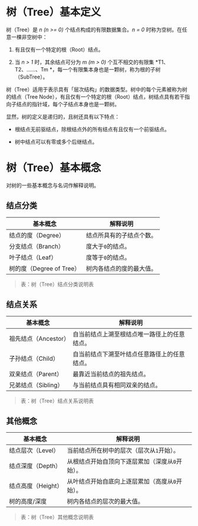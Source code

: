 # 树（Tree）基本定义

树（Tree）是 *n (n >= 0)* 个结点构成的有限数据集合。*n = 0* 时称为空树。在任意一棵非空树中：

1. 有且仅有一个特定的根（Root）结点。

2. 当 *n > 1* 时，其余结点可分为 *m (m > 0)* 个互不相交的有限集 *T1、T2、......、Tm *，每一个有限集本身也是一颗树，称为根的子树（SubTree）。

树（Tree）适用于表示具有「层次结构」的数据类型。树中的每个元素被称为树的结点（Tree Node），有且仅有一个特定的根（Root）结点，树结点具有若干指向子结点的指针域，每个子结点本身也是一颗树。

显然，树的定义是递归的，且树还具有以下特点：

- 根结点无前驱结点，除根结点外的所有结点有且仅有一个前驱结点。

- 树中结点可以有零或多个后继结点。

# 树（Tree）基本概念

对树的一些基本概念与名词作解释说明。

## 结点分类

| 基本概念                 | 解释说明 |
| ------------------------ | -------- |
| 结点的度（Degree）       | 结点所具有的子结点个数。 |
| 分支结点（Branch）       | 度大于`0`的结点。 |
| 叶子结点（Leaf）         | 度等于`0`的结点。 |
| 树的度（Degree of Tree） | 树内各结点的度的最大值。 |

> 表：树（Tree）结点分类说明表

## 结点关系

| 基本概念             | 解释说明 |
| -------------------- | -------- |
| 祖先结点（Ancestor） | 自当前结点上溯至根结点唯一路径上的任意结点。 |
| 子孙结点（Child）    | 自当前结点下溯至叶结点任意路径上的任意结点。 |
| 双亲结点（Parent）   | 最靠近当前结点的祖先结点。 |
| 兄弟结点（Sibling）  | 与当前结点具有相同双亲的结点。 |

> 表：树（Tree）结点关系说明表

## 其他概念

| 基本概念             | 解释说明 |
| -------------------- | -------- |
| 结点层次（Level）    | 当前结点所在树中的层次（层次从`1`开始）。 |
| 结点深度（Depth）    | 从根结点开始自顶向下逐层累加（深度从`0`开始）。 |
| 结点高度（Height）   | 从叶结点开始自底向上逐层累加（高度从`0`开始）。 |
| 树的高度/深度        | 树内各结点的层次的最大值。 |

> 表：树（Tree）其他概念说明表

<!-- EOF -->
